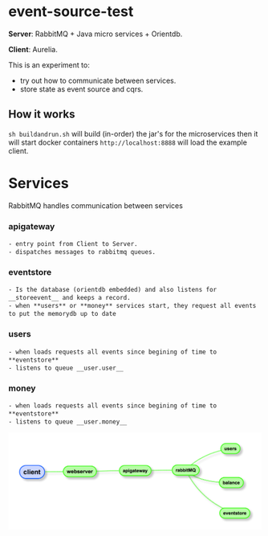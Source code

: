 # event-source-test
**Server**: RabbitMQ + Java micro services + Orientdb.

**Client**: Aurelia.

This is an experiment to:
- try out how to communicate between services.
- store state as event source and cqrs.

## How it works
`sh buildandrun.sh` will build (in-order) the jar's for the microservices then it will start docker containers
`http://localhost:8888` will load the example client.

# Services
RabbitMQ handles communication between services

### apigateway
    - entry point from Client to Server.
    - dispatches messages to rabbitmq queues.

### eventstore
    - Is the database (orientdb embedded) and also listens for __storeevent__ and keeps a record.
    - when **users** or **money** services start, they request all events to put the memorydb up to date

### users
    - when loads requests all events since begining of time to **eventstore**
    - listens to queue __user.user__

### money
    - when loads requests all events since begining of time to **eventstore**
    - listens to queue __user.money__

![Image](resources/server-setup.png)